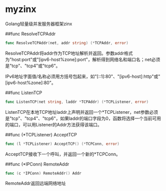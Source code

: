 # myzinx
Golang轻量级并发服务器框架zinx


##func ResolveTCPAddr
```go
func ResolveTCPAddr(net, addr string) (*TCPAddr, error)
```
ResolveTCPAddr将addr作为TCP地址解析并返回。参数addr格式为"host:port"或"[ipv6-host%zone]:port"，解析得到网络名和端口名；net必须是"tcp"、"tcp4"或"tcp6"。

IPv6地址字面值/名称必须用方括号包起来，如"[::1]:80"、"[ipv6-host]:http"或"[ipv6-host%zone]:80"。

##func ListenTCP
```go
func ListenTCP(net string, laddr *TCPAddr) (*TCPListener, error)
```
ListenTCP在本地TCP地址laddr上声明并返回一个*TCPListener，net参数必须是"tcp"、"tcp4"、"tcp6"，如果laddr的端口字段为0，函数将选择一个当前可用的端口，可以用Listener的Addr方法获得该端口。

##func (*TCPListener) AcceptTCP
```go
func (l *TCPListener) AcceptTCP() (*TCPConn, error)
```
AcceptTCP接收下一个呼叫，并返回一个新的*TCPConn。

##func (*IPConn) RemoteAddr
```go
func (c *IPConn) RemoteAddr() Addr
```
RemoteAddr返回远端网络地址